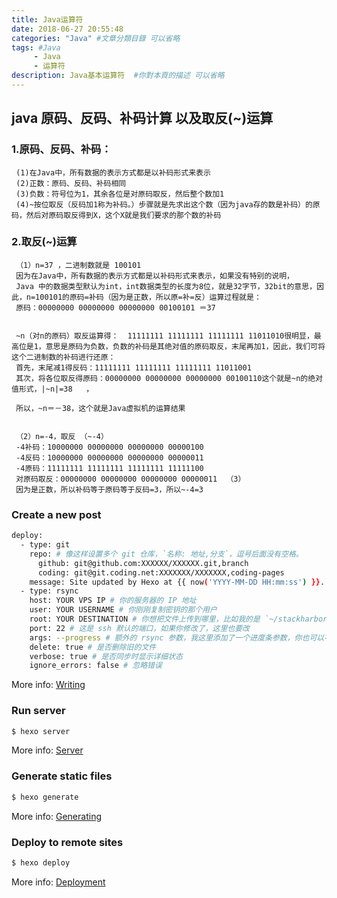 ```yaml
---
title: Java运算符
date: 2018-06-27 20:55:48
categories: "Java" #文章分類目錄 可以省略
tags: #Java 
     - Java
     - 运算符
description: Java基本运算符  #你對本頁的描述 可以省略
---
```



## java 原码、反码、补码计算 以及取反(~)运算

### 1.原码、反码、补码：
     (1)在Java中，所有数据的表示方式都是以补码形式来表示
     (2)正数：原码、反码、补码相同
     (3)负数：符号位为1，其余各位是对原码取反，然后整个数加1
     (4)~按位取反（反码加1称为补码。）步骤就是先求出这个数（因为java存的数是补码）的原码，然后对原码取反得到X，这个X就是我们要求的那个数的补码

### 2.取反(~)运算
     （1）n=37 ，二进制数就是 100101
     因为在Java中，所有数据的表示方式都是以补码形式来表示，如果没有特别的说明，
     Java 中的数据类型默认为int，int数据类型的长度为8位，就是32字节，32bit的意思，因此，n=100101的原码=补码（因为是正数，所以原=补=反）运算过程就是：
     原码：00000000 00000000 00000000 00100101 ＝37


     ~n（对n的原码）取反运算得：  11111111 11111111 11111111 11011010很明显，最高位是1，意思是原码为负数，负数的补码是其绝对值的原码取反，末尾再加1，因此，我们可将这个二进制数的补码进行还原：
     首先，末尾减1得反码：11111111 11111111 11111111 11011001
     其次，将各位取反得原码：00000000 00000000 00000000 00100110这个就是~n的绝对值形式，|~n|=38   ，

     所以，~n＝－38，这个就是Java虚拟机的运算结果


     （2）n=-4，取反 （~-4）
     -4补码：10000000 00000000 00000000 00000100
     -4反码：10000000 00000000 00000000 00000011
     -4原码：11111111 11111111 11111111 11111100
     对原码取反：00000000 00000000 00000000 00000011  （3）
     因为是正数，所以补码等于原码等于反码=3，所以~-4=3


### Create a new post

``` bash
deploy:
  - type: git
    repo: # 像这样设置多个 git 仓库，`名称: 地址,分支`，逗号后面没有空格。
      github: git@github.com:XXXXXX/XXXXXX.git,branch
      coding: git@git.coding.net:XXXXXXX/XXXXXXX,coding-pages
    message: Site updated by Hexo at {{ now('YYYY-MM-DD HH:mm:ss') }}.
  - type: rsync
    host: YOUR VPS IP # 你的服务器的 IP 地址
    user: YOUR USERNAME # 你刚刚复制密钥的那个用户
    root: YOUR DESTINATION # 你想把文件上传到哪里，比如我的是 `~/stackharbor.alynx.xyz/`
    port: 22 # 这是 ssh 默认的端口，如果你修改了，这里也要改
    args: --progress # 额外的 rsync 参数，我这里添加了一个进度条参数，你也可以不设置
    delete: true # 是否删除旧的文件
    verbose: true # 是否同步时显示详细状态
    ignore_errors: false # 忽略错误
```

More info: [Writing](https://hexo.io/docs/writing.html)

### Run server

``` bash
$ hexo server
```

More info: [Server](https://hexo.io/docs/server.html)

### Generate static files

``` bash
$ hexo generate
```

More info: [Generating](https://hexo.io/docs/generating.html)

### Deploy to remote sites

``` bash
$ hexo deploy
```

More info: [Deployment](https://hexo.io/docs/deployment.html)


